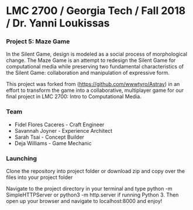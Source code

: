 # LMC 2700 / Georgia Tech / Fall 2018 / Dr. Yanni Loukissas

### Project 5: Maze Game

In the Silent Game, design is modeled as a social process of morphological change. The Maze Game is an attempt to redesign the Silent Game for computational media while preserving two fundamental characteristics of the Silent Game: collaboration and manipulation of expressive form.

This project was forked from (https://github.com/wwwtyro/Astray) in an effort to transform the game into a collaborative, multiplayer game for our final project in LMC 2700: Intro to Computational Media.

### Team

- Fidel Flores Caceres - Craft Engineer
- Savannah Joyner - Experience Architect
- Sarah Tsai - Concept Builder
- Deja Williams - Game Mechanic

### Launching

Clone the repository into project folder or download zip and copy over the files into your project folder

Navigate to the project directory in your terminal and type
    python -m SimpleHTTPServer
or
    python3 -m http.server
if running Python 3. Then open up your browser and navigate to
    localhost:8000
and enjoy!
